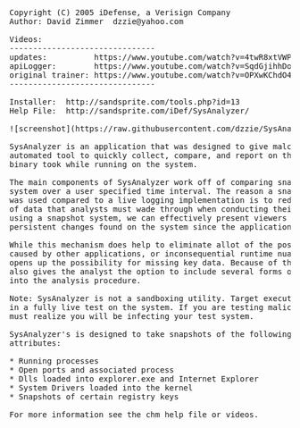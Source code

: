 <pre>

Copyright (C) 2005 iDefense, a Verisign Company 
Author: David Zimmer  dzzie@yahoo.com 

Videos:
-------------------------------
updates:          https://www.youtube.com/watch?v=4twR8xtVWPk
apiLogger:        https://www.youtube.com/watch?v=SqdGjihhDoU
original trainer: https://www.youtube.com/watch?v=OPXwKChdO4c
-------------------------------

Installer:  http://sandsprite.com/tools.php?id=13
Help File:  http://sandsprite.com/iDef/SysAnalyzer/

![screenshot](https://raw.githubusercontent.com/dzzie/SysAnalyzer/master/chm_src/img/main_ui_screens.gif)

SysAnalyzer is an application that was designed to give malcode analysts an 
automated tool to quickly collect, compare, and report on the actions a 
binary took while running on the system. 

The main components of SysAnalyzer work off of comparing snapshots of the 
system over a user specified time interval. The reason a snapshot mechanism 
was used compared to a live logging implementation is to reduce the amount 
of data that analysts must wade through when conducting their analysis. By 
using a snapshot system, we can effectively present viewers with only the 
persistent changes found on the system since the application was first run. 

While this mechanism does help to eliminate allot of the possible noise 
caused by other applications, or inconsequential runtime nuances, it also 
opens up the possibility for missing key data. Because of this SysAnalyzer 
also gives the analyst the option to include several forms of live logging 
into the analysis procedure. 

Note: SysAnalyzer is not a sandboxing utility. Target executables are run 
in a fully live test on the system. If you are testing malicious code, you 
must realize you will be infecting your test system. 

SysAnalyzer's is designed to take snapshots of the following system 
attributes: 

* Running processes 
* Open ports and associated process 
* Dlls loaded into explorer.exe and Internet Explorer 
* System Drivers loaded into the kernel 
* Snapshots of certain registry keys 

For more information see the chm help file or videos.

</pre>
